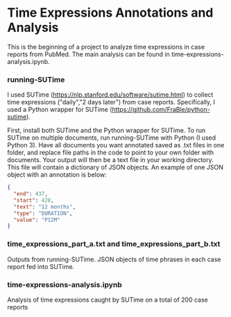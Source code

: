 # Time Expressions Annotations and Analysis

This is the beginning of a project to analyze time expressions in case reports from PubMed. The main analysis can be found in time-expressions-analysis.ipynb.

### running-SUTime
I used SUTime (https://nlp.stanford.edu/software/sutime.html) to collect time expressions ("daily","2 days later") from case reports. Specifically, I used a Python wrapper for SUTime (https://github.com/FraBle/python-sutime). 

First, install both SUTime and the Python wrapper for SUTime. To run SUTime on multiple documents, run running-SUTime with Python (I used Python 3). Have all documents you want annotated saved as .txt files in one folder, and replace file paths in the code to point to your own folder with documents. Your output will then be a text file in your working directory. This file will contain a dictionary of JSON objects. An example of one JSON object with an annotation is below:
```json
{
  "end": 437, 
  "start": 428,
  "text": "12 months",
  "type": "DURATION",
  "value": "P12M"
}
```
### time_expressions_part_a.txt and time_expressions_part_b.txt
Outputs from running-SUTime. JSON objects of time phrases in each case report fed into SUTime.

### time-expressions-analysis.ipynb
Analysis of time expressions caught by SUTime on a total of 200 case reports
